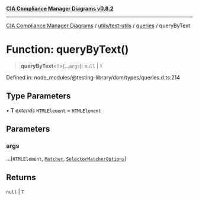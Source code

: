 [**CIA Compliance Manager Diagrams v0.8.2**](../../../../../README.md)

***

[CIA Compliance Manager Diagrams](../../../../../modules.md) / [utils/test-utils](../../../README.md) / [queries](../README.md) / queryByText

# Function: queryByText()

> **queryByText**\<`T`\>(...`args`): `null` \| `T`

Defined in: node\_modules/@testing-library/dom/types/queries.d.ts:214

## Type Parameters

• **T** *extends* `HTMLElement` = `HTMLElement`

## Parameters

### args

...\[`HTMLElement`, [`Matcher`](../../../type-aliases/Matcher.md), [`SelectorMatcherOptions`](../../queryHelpers/interfaces/SelectorMatcherOptions.md)\]

## Returns

`null` \| `T`
